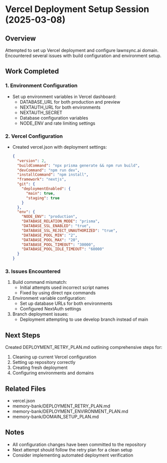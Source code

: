 # Vercel Deployment Setup Session (2025-03-08)

## Overview
Attempted to set up Vercel deployment and configure lawnsync.ai domain. Encountered several issues with build configuration and environment setup.

## Work Completed

### 1. Environment Configuration
- Set up environment variables in Vercel dashboard:
  - DATABASE_URL for both production and preview
  - NEXTAUTH_URL for both environments
  - NEXTAUTH_SECRET
  - Database configuration variables
  - NODE_ENV and rate limiting settings

### 2. Vercel Configuration
- Created vercel.json with deployment settings:
  ```json
  {
    "version": 2,
    "buildCommand": "npx prisma generate && npm run build",
    "devCommand": "npm run dev",
    "installCommand": "npm install",
    "framework": "nextjs",
    "git": {
      "deploymentEnabled": {
        "main": true,
        "staging": true
      }
    },
    "env": {
      "NODE_ENV": "production",
      "DATABASE_RELATION_MODE": "prisma",
      "DATABASE_SSL_ENABLED": "true",
      "DATABASE_SSL_REJECT_UNAUTHORIZED": "true",
      "DATABASE_POOL_MIN": "2",
      "DATABASE_POOL_MAX": "20",
      "DATABASE_POOL_TIMEOUT": "30000",
      "DATABASE_POOL_IDLE_TIMEOUT": "60000"
    }
  }
  ```

### 3. Issues Encountered
1. Build command mismatch:
   - Initial attempts used incorrect script names
   - Fixed by using direct npx commands
2. Environment variable configuration:
   - Set up database URLs for both environments
   - Configured NextAuth settings
3. Branch deployment issues:
   - Deployment attempting to use develop branch instead of main

## Next Steps
Created DEPLOYMENT_RETRY_PLAN.md outlining comprehensive steps for:
1. Cleaning up current Vercel configuration
2. Setting up repository correctly
3. Creating fresh deployment
4. Configuring environments and domains

## Related Files
- vercel.json
- memory-bank/DEPLOYMENT_RETRY_PLAN.md
- memory-bank/DEPLOYMENT_ENVIRONMENT_PLAN.md
- memory-bank/DOMAIN_SETUP_PLAN.md

## Notes
- All configuration changes have been committed to the repository
- Next attempt should follow the retry plan for a clean setup
- Consider implementing automated deployment verification
